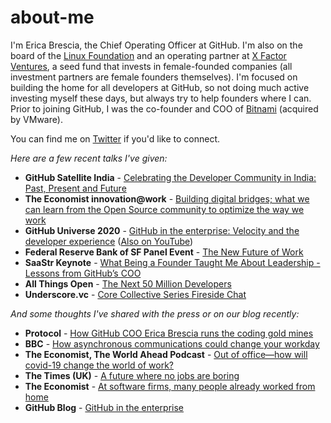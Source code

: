 # about-me

I'm Erica Brescia, the Chief Operating Officer at GitHub. I'm also on the board of the [Linux Foundation](https://www.linuxfoundation.org/) and an operating partner at [X Factor Ventures](https://www.xfactor.ventures/), a seed fund that invests in female-founded companies (all investment partners are female founders themselves). I'm focused on building the home for all developers at GitHub, so not doing much active investing myself these days, but always try to help founders where I can. Prior to joining GitHub, I was the co-founder and COO of [Bitnami](https://bitnami.com/) (acquired by VMware). 

You can find me on [Twitter](https://twitter.com/ericabrescia) if you'd like to connect.

_Here are a few recent talks I've given:_

- **GitHub Satellite India** - [Celebrating the Developer Community in India: Past, Present and Future](https://www.youtube.com/watch?v=0z8x_iZ-k8E)
- **The Economist innovation@work** - [Building digital bridges; what we can learn from the Open Source community to optimize the way we work](https://player.vimeo.com/video/505153357)
- **GitHub Universe 2020** - [GitHub in the enterprise: Velocity and the developer experience](https://githubuniverse.com/GitHub-in-the-enterprise-Velocity-and-the-developer-experience/) ([Also on YouTube](https://www.youtube.com/watch?v=Cl2QDxG4gt4&feature=youtu.be))
- **Federal Reserve Bank of SF Panel Event** - [The New Future of Work](https://www.frbsf.org/fed-system/new-future-of-work/)
- **SaaStr Keynote** - [What Being a Founder Taught Me About Leadership - Lessons from GitHub’s COO](https://register.saastrannual.com/talks/what-being-a-founder-taught-me-about-leadership-lessons-from-githubs-coo/?ah=E1mTfDcc)
- **All Things Open** - [The Next 50 Million Developers](https://www.youtube.com/watch?v=poENiMjjG2U&feature=emb_logo)
- **Underscore.vc** - [Core Collective Series Fireside Chat](https://underscore.vc/blog/fireside-chat-with-erica-brescia-chief-operating-officer-at-github/)

_And some thoughts I've shared with the press or on our blog recently:_
- **Protocol** - [How GitHub COO Erica Brescia runs the coding gold mines](https://www.protocol.com/enterprise/github-erica-brescia-microsoft)
- **BBC** - [How asynchronous communications could change your workday](https://www.bbc.com/worklife/article/20210406-how-asynchronous-communication-could-change-your-workday)
- **The Economist, The World Ahead Podcast** - [Out of office—how will covid-19 change the world of work?](https://www.economist.com/podcasts/2020/09/28/out-of-office-how-will-covid-19-change-the-world-of-work)
- **The Times (UK)** - [A future where no jobs are boring](https://drive.google.com/drive/u/0/folders/1_w1z_Sb8wqW1dOm9uMj_n_DppoJnkS8Z)
- **The Economist** - [At software firms, many people already worked from home](https://www.economist.com/the-world-ahead/2020/11/17/at-software-firms-many-people-already-worked-from-home?utm_medium=pr&utm_source=inf-a)
- **GitHub Blog** - [GitHub in the enterprise](https://github.blog/2020-12-09-github-in-the-enterprise/)



